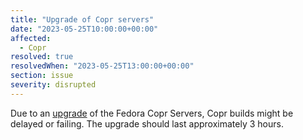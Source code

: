 ```yaml
---
title: "Upgrade of Copr servers"
date: "2023-05-25T10:00:00+00:00"
affected:
  - Copr
resolved: true
resolvedWhen: "2023-05-25T13:00:00+00:00"
section: issue
severity: disrupted
---
```


Due to an [upgrade](https://pagure.io/fedora-infrastructure/issue/11332) of the Fedora
Copr Servers, Copr builds might be delayed or failing. The upgrade should last approximately 3 hours.
